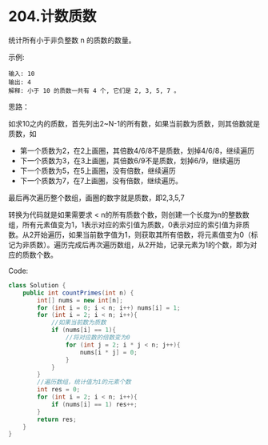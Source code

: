 # 204.计数质数

统计所有小于非负整数 n 的质数的数量。

示例:
```
输入: 10
输出: 4
解释: 小于 10 的质数一共有 4 个, 它们是 2, 3, 5, 7 。
```

思路：

如求10之内的质数，首先列出2~N-1的所有数，如果当前数为质数，则其倍数就是质数，如

* 第一个质数为2，在2上画圈，其倍数4/6/8不是质数，划掉4/6/8，继续遍历
* 下一个质数为3，在3上画圈，其倍数6/9不是质数，划掉6/9，继续遍历
* 下一个质数为5，在5上画圈，没有倍数，继续遍历
* 下一个质数为7，在7上画圈，没有倍数，继续遍历。

最后再次遍历整个数组，画圈的数字就是质数，即2,3,5,7

转换为代码就是如果需要求 < n的所有质数个数，则创建一个长度为n的整数数组，所有元素值变为1，1表示对应的索引值为质数，0表示对应的索引值为非质数。从2开始遍历，如果当前数字值为1，则获取其所有倍数，将元素值变为0（标记为非质数）。遍历完成后再次遍历数组，从2开始，记录元素为1的个数，即为对应的质数个数。

Code:
```java
class Solution {
    public int countPrimes(int n) {
        int[] nums = new int[n];
        for (int i = 0; i < n; i++) nums[i] = 1;
        for (int i = 2; i < n; i++){
            //如果当前数为质数
            if (nums[i] == 1){
                //将对应数的倍数变为0
                for (int j = 2; i * j < n; j++){
                    nums[i * j] = 0;
                }
            }
        }
        //遍历数组，统计值为1的元素个数
        int res = 0;
        for (int i = 2; i < n; i++){
            if (nums[i] == 1) res++;
        }
        return res;
    }
}
```
